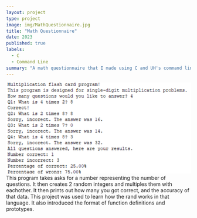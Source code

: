 ```yaml
---
layout: project
type: project
image: img/MathQuestionnaire.jpg
title: "Math Questionnaire"
date: 2023
published: true
labels:
  - C
  - Command Line
summary: "A math questionnaire that I made using C and UH's command line."
---
```

<div>
  <img src="../img/mathQuestionCode.png">
  </div>
This program takes asks for a number representing the number of questions. It then creates 2 random integers and multiples them with eachother. It then prints out how many you got correct, and the accuracy of that data. This project was used to learn how the rand works in that language. It also introduced the format of function definitions and prototypes. 
